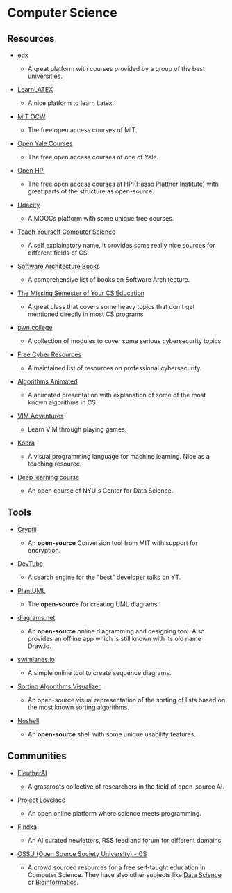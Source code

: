 # Computer Science

## Resources

* [edx](https://www.edx.org)
  
   * A great platform with courses provided by a group of the best universities.

* [LearnLATEX](https://www.learnlatex.org)
  
   * A nice platform to learn Latex.

* [MIT OCW](https://ocw.mit.edu)
  
   * The free open access courses of MIT.

* [Open Yale Courses](https://oyc.yale.edu)
  
   * The free open access courses of one of Yale.

* [Open HPI](https://open.hpi.de)
  
   * The free open access courses at HPI(Hasso Plattner Institute) with great parts of the structure as open-source.

* [Udacity](https://www.udacity.com)
  
   * A MOOCs platform with some unique free courses.

* [Teach Yourself Computer Science](https://teachyourselfcs.com)
  
   * A self explainatory name, it provides some really nice sources for different fields of CS.

* [Software Architecture Books](https://github.com/mhadidg/software-architecture-books)
  
   * A comprehensive list of books on Software Architecture.

* [The Missing Semester of Your CS Education](https://missing.csail.mit.edu)
  
   * A great class that covers some heavy topics that don't get mentioned directly in most CS programs.

* [pwn.college](https://pwn.college)
  
   * A collection of modules to cover some serious cybersecurity topics.

* [Free Cyber Resources](https://github.com/gerryguy311/Free_CyberSecurity_Professional_Development_Resources)
  
   * A maintained list of resources on professional cybersecurity.

* [Algorithms Animated](https://www.chrislaux.com)
  
   * A animated presentation with explanation of some of the most known algorithms in CS.

* [VIM Adventures](https://vim-adventures.com)
  
   * Learn VIM through playing games.

* [Kobra](https://kobra.dev)
  
   * A visual programming language for machine learning. Nice as a teaching resource.

* [Deep learning course](https://atcold.github.io/NYU-DLSP21)
  
   * An open course of NYU's Center for Data Science.

## Tools

* [Cryptii](https://cryptii.com)
  
   - An **open-source** Conversion tool from MIT with support for encryption.

* [DevTube](https://dev.tube)
  
   * A search engine for the "best" developer talks on YT.

* [PlantUML](https://plantuml.com)
  
   * The **open-source** for creating UML diagrams.

* [diagrams.net](https://www.diagrams.net)
  
   - An **open-source** online diagramming and designing tool. Also provides an offline app which is still known with its old name Draw.io.

* [swimlanes.io](https://swimlanes.io)
  
   * A simple online tool to create sequence diagrams.

* [Sorting Algorithms Visualizer](https://sadanandpai.github.io/sorting-visualizer/dist)
  
   * An open-source visual representation of the sorting of lists based on the most known sorting algorithms.

* [Nushell](https://github.com/nushell/nushell)
  
   * An **open-source** shell with some unique usability features.

## Communities

* [EleutherAI](https://www.eleuther.ai)
  
   * A grassroots collective of researchers in the field of open-source AI.

* [Project Lovelace](https://projectlovelace.net)
  
   * An open online platform where science meets programming.

* [Findka](https://findka.com)
  
   * An AI curated newletters, RSS feed and forum for different domains.

* [OSSU (Open Source Society University) - CS](https://github.com/ossu/computer-science)
  
   * A crowd sourced resources for a free self-taught education in Computer Science. They have also other subjects like [Data Science](https://github.com/ossu/data-science) or [Bioinformatics](https://github.com/ossu/bioinformatics).
